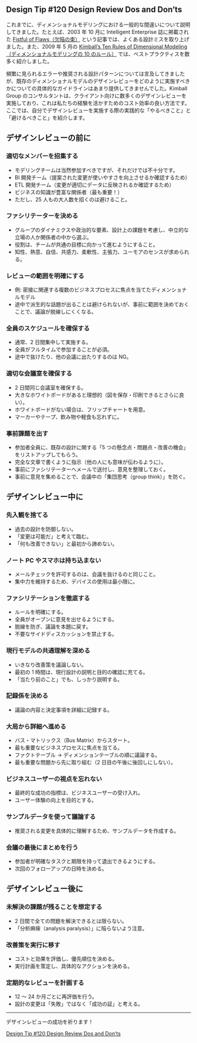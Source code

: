 ## Design Tip #120 Design Review Dos and Don’ts

これまでに、ディメンショナルモデリングにおける一般的な間違いについて説明してきました。たとえば、2003 年 10 月に Intelligent Enterprise 誌に掲載された [Fistful of Flaws（欠陥の束）](http://www.kimballgroup.com/2003/10/fistful-of-flaws/) という記事では、よくある設計ミスを取り上げました。また、2009 年 5 月の [Kimball’s Ten Rules of Dimensional Modeling（ディメンショナルモデリングの 10 のルール）](https://www.kimballgroup.com/2009/05/the-10-essential-rules-of-dimensional-modeling/) では、ベストプラクティスを数多く紹介しました。

頻繁に見られるエラーや推奨される設計パターンについては言及してきましたが、既存のディメンショナルモデルのデザインレビューをどのように実施すべきかについての具体的なガイドラインはあまり提供してきませんでした。Kimball Group のコンサルタントは、クライアント向けに数多くのデザインレビューを実施しており、これは私たちの経験を活かすためのコスト効率の良い方法です。ここでは、自分でデザインレビューを実施する際の実践的な「やるべきこと」と「避けるべきこと」を紹介します。

## デザインレビューの前に

### 適切なメンバーを招集する

- モデリングチームは当然参加すべきですが、それだけでは不十分です。
- BI 開発チーム（提案された変更が使いやすさを向上させるか確認するため）
- ETL 開発チーム（変更が適切にデータに反映されるか確認するため）
- ビジネスの知識が豊富な関係者（最も重要！）
- ただし、25 人もの大人数を招くのは避けること。

### ファシリテーターを決める

- グループのダイナミクスや政治的な要素、設計上の課題を考慮し、中立的な立場の人か関係者の中から選ぶ。
- 役割は、チームが共通の目標に向かって進むようにすること。
- 知性、熱意、自信、共感力、柔軟性、主張力、ユーモアのセンスが求められる。

### レビューの範囲を明確にする

- 例: 密接に関連する複数のビジネスプロセスに焦点を当てたディメンショナルモデル
- 途中で派生的な話題が出ることは避けられないが、事前に範囲を決めておくことで、議論が脱線しにくくなる。

### 全員のスケジュールを確保する

- 通常、2 日間集中して実施する。
- 全員がフルタイムで参加することが必須。
- 途中で抜けたり、他の会議に出たりするのは NG。

### 適切な会議室を確保する

- 2 日間同じ会議室を確保する。
- 大きなホワイトボードがあると理想的（図を保存・印刷できるとさらに良い）。
- ホワイトボードがない場合は、フリップチャートを用意。
- マーカーやテープ、飲み物や軽食も忘れずに。

### 事前課題を出す

- 参加者全員に、既存の設計に関する「5 つの懸念点・問題点・改善の機会」をリストアップしてもらう。
- 完全な文章で書くように指示（他の人にも意味が伝わるように）。
- 事前にファシリテーターへメールで送付し、意見を整理しておく。
- 事前に意見を集めることで、会議中の「集団思考（group think）」を防ぐ。

## デザインレビュー中に

### 先入観を捨てる

- 過去の設計を防御しない。
- 「変更は可能だ」と考えて臨む。
- 「何も改善できない」と最初から諦めない。

### ノート PC やスマホは持ち込まない

- メールチェックを許可するのは、会議を抜けるのと同じこと。
- 集中力を維持するため、デバイスの使用は最小限に。

### ファシリテーションを徹底する

- ルールを明確にする。
- 全員がオープンに意見を出せるようにする。
- 脱線を防ぎ、議論を本題に戻す。
- 不要なサイドディスカッションを禁止する。

### 現行モデルの共通理解を深める

- いきなり改善策を議論しない。
- 最初の 1 時間は、現行設計の説明と目的の確認に充てる。
- 「当たり前のこと」でも、しっかり説明する。

### 記録係を決める

- 議論の内容と決定事項を詳細に記録する。

### 大局から詳細へ進める

- バス・マトリックス（Bus Matrix）からスタート。
- 最も重要なビジネスプロセスに焦点を当てる。
- ファクトテーブル → ディメンションテーブルの順に議論する。
- 最も重要な問題から先に取り組む（2 日目の午後に後回しにしない）。

### ビジネスユーザーの視点を忘れない

- 最終的な成功の指標は、ビジネスユーザーの受け入れ。
- ユーザー体験の向上を目的とする。

### サンプルデータを使って議論する

- 推奨される変更を具体的に理解するため、サンプルデータを作成する。

### 会議の最後にまとめを行う

- 参加者が明確なタスクと期限を持って退出できるようにする。
- 次回のフォローアップの日時を決める。

## デザインレビュー後に

### 未解決の課題が残ることを想定する

- 2 日間で全ての問題を解決できるとは限らない。
- 「分析麻痺（analysis paralysis）」に陥らないよう注意。

### 改善策を実行に移す

- コストと効果を評価し、優先順位を決める。
- 実行計画を策定し、具体的なアクションを決める。

### 定期的なレビューを計画する

- 12 ～ 24 か月ごとに再評価を行う。
- 設計の変更は「失敗」ではなく「成功の証」と考える。

---

デザインレビューの成功を祈ります！

[Design Tip #120 Design Review Dos and Don’ts](https://www.kimballgroup.com/2010/02/design-tip-120-design-review-dos-and-donts/)
